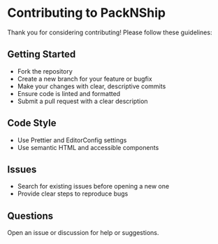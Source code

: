 # Contributing to PackNShip

Thank you for considering contributing! Please follow these guidelines:

## Getting Started
- Fork the repository
- Create a new branch for your feature or bugfix
- Make your changes with clear, descriptive commits
- Ensure code is linted and formatted
- Submit a pull request with a clear description

## Code Style
- Use Prettier and EditorConfig settings
- Use semantic HTML and accessible components

## Issues
- Search for existing issues before opening a new one
- Provide clear steps to reproduce bugs

## Questions
Open an issue or discussion for help or suggestions.
